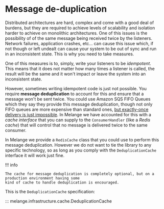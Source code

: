 # Message de-duplication

Distributed architectures are hard, complex and come with a good deal of burdens, but they are required to achieve levels of scalability
and isolation harder to achieve on monolithic architectures. One of this issues is the possibility of
of the same message being received twice by the listeners. Network failures, application crashes, etc...
can cause this issue which, if not though or left undealt can cause your system to be out of sync and
run in an inconsistent state. This is why you need to take measures.

One of this measures is to, simply, write your listeners to be *idempotent*. This means that it does not
matter how many times a listener is called, the result will be the same and it won't impact or leave
the system into an inconsistent state.

However, sometimes writing idempotent code is just not possible. You require **message deduplication** to
account for this and ensure that a message won't be sent twice. You could use Amazon SQS FIFO Queues which
they say they provide this message deduplication, though not only FIFO queues are more expensive than
standard ones, [but exactly-once delivery is just impossible](https://dzone.com/articles/fifo-exactly-once-and-other-costs).
In Melange we have accounted for this with a *cache interface* that you can supply
to the `ConsumerHandler` (like a *Redis cache*) that will control that no message is delivered twice to the same consumer.

In Melange we provide a `RedisCache` class that you could use to perform this message deduplication. However
we do not want to tie the library to any specific technology, so as long as you comply
with the `DeduplicationCache` interface it will work just fine.

!!! info 

    The cache for message deduplication is completely optional, but on a production environment having some
    kind of cache to handle deduplication is encouraged.

This is the `DeduplicationCache` specification:

::: melange.infrastructure.cache.DeduplicationCache
